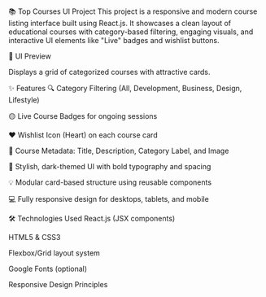 📚 Top Courses UI Project
This project is a responsive and modern course listing interface built using React.js. It showcases a clean layout of educational courses with category-based filtering, engaging visuals, and interactive UI elements like "Live" badges and wishlist buttons.

📸 UI Preview

Displays a grid of categorized courses with attractive cards.


✨ Features
🔍 Category Filtering (All, Development, Business, Design, Lifestyle)

🟡 Live Course Badges for ongoing sessions

❤️ Wishlist Icon (Heart) on each course card

📘 Course Metadata: Title, Description, Category Label, and Image

💅 Stylish, dark-themed UI with bold typography and spacing

💡 Modular card-based structure using reusable components

💻 Fully responsive design for desktops, tablets, and mobile


🛠️ Technologies Used
React.js (JSX components)

HTML5 & CSS3

Flexbox/Grid layout system

Google Fonts (optional)

Responsive Design Principles
